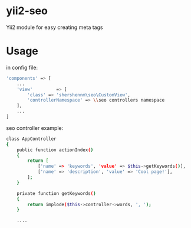 # yii2-seo

Yii2 module for easy creating meta tags 

# Usage
in config file:
```sh
'components' => [
	...
    'view'         => [
        'class' => 'shershennm\seo\CustomView',
        'controllerNamespace' => \\seo controllers namespace
    ],
    ...
]
```
seo controller example:
```sh
class AppController
{
	public function actionIndex()
	{
		return [
			['name' => 'keywords', 'value' => $this->getKeywords()],
			['name' => 'description', 'value' => 'Cool page!'],
		];
	}

	private function getKeywords()
	{
		return implode($this->controller->words, ', ');
	}

	....
```